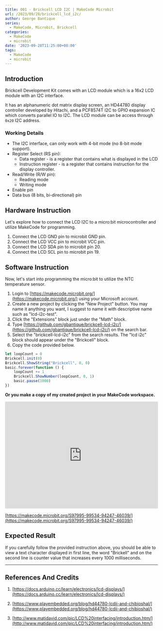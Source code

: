 ```yaml
---
title: 001 - Brickcell LCD I2C | MakeCode Microbit
url: /2023/09/28/brickcell_lcd_i2c/
author: George Bantique
series:
  - MakeCode, Microbit, Brickcell
categories:
  - MakeCode
  - microbit
date: '2023-09-28T11:25:00+08:00'
tags:
  - MakeCode
  - microbit
---
```



## **Introduction**

Brickcell Development Kit comes with an LCD module which is a 16x2 LCD module with an I2C interface.

It has an alphanumeric dot matrix display screen, an HD44780 display controller developed by Hitachi, and a PCF8574T I2C to GPIO expansion IC which converts parallel IO to I2C. The LCD module can be access through `0x20` I2C address.

### **Working Details**
- The I2C interface, can only work with 4-bit mode (no 8-bit mode support).
- Register Select (RS pin):
    * Data register - is a register that contains what is displayed in the LCD
    * Instruction register - is a register that contains instruction for the display controller.
- Read/Write (R/W pin):
    * Reading mode
    * Writing mode
- Enable pin
- Data bus (8 bits, bi-directional) pin

## **Hardware Instruction**

Let's explore how to connect the LCD I2C to a micro:bit microcontroller and utilize MakeCode for programming.

1. Connect the LCD GND pin to microbit GND pin.
2. Connect the LCD VCC pin to microbit VCC pin.
3. Connect the LCD SDA pin to microbit pin 20.
4. Connect the LCD SCL pin to microbit pin 19.


## **Software Instruction**

Now, let's start into programming the micro:bit to utilize the NTC temperature sensor.

1. Login to [https://makecode.microbit.org/](https://makecode.microbit.org/) using your Microsoft account.
2. Create a new project by clicking the "New Project" button. You may name it anything you want, I suggest to name it with descriptive name such as "lcd-i2c-test".
3. Click the "Extensions" block just under the "Math" block.
4. Type [https://github.com/gbantique/brickcell-lcd-i2c/](https://github.com/gbantique/brickcell-lcd-i2c/) on the search bar.
5. Select the "brickcell-lcd-i2c" from the search results. The "lcd i2c" block should appear under the "Brickcell" block.
6. Copy the code provided below.

```ts
let loopCount = 0
Brickcell.init(0)
Brickcell.ShowString("Brickcell", 0, 0)
basic.forever(function () {
    loopCount += 1
    Brickcell.ShowNumber(loopCount, 0, 1)
    basic.pause(1000)
})
```

**Or you make a copy of my created project in your MakeCode workspace.**

<div style="position:relative;height:0;padding-bottom:70%;overflow:hidden;"><iframe style="position:absolute;top:0;left:0;width:100%;height:100%;" src="https://makecode.microbit.org/#pub:S97995-99534-94247-46039" frameborder="0" sandbox="allow-popups allow-forms allow-scripts allow-same-origin"></iframe></div>

[https://makecode.microbit.org/S97995-99534-94247-46039/](https://makecode.microbit.org/S97995-99534-94247-46039/)

## **Expected Result**

If you carefully follow the provided instruction above, you should be able to view a text character displayed in first line, the word "Brickell" and on the second line is counter value that increases every 1000 milliseconds.

---
## **References And Credits**

1. [https://docs.arduino.cc/learn/electronics/lcd-displays/](https://docs.arduino.cc/learn/electronics/lcd-displays/)

2. [https://www.playembedded.org/blog/hd44780-lcdii-and-chibioshal/](https://www.playembedded.org/blog/hd44780-lcdii-and-chibioshal/)

3. [http://www.matidavid.com/pic/LCD%20interfacing/introduction.htm/](http://www.matidavid.com/pic/LCD%20interfacing/introduction.htm/)
